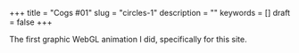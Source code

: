 +++
title = "Cogs #01"
slug = "circles-1"
description = ""
keywords = []
draft = false
+++

The first graphic WebGL animation I did, specifically for this site.